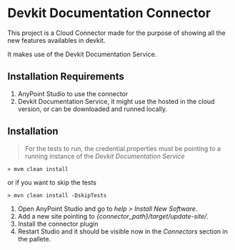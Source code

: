 
# Devkit Documentation Connector

This project is a Cloud Connector made for the purpose of showing all the new features availables in devkit.

It makes use of the Devkit Documentation Service.

## Installation Requirements
1. AnyPoint Studio to use the connector
2. Devkit Documentation Service, it might use the hosted in the cloud version, or can be downloaded and runned locally.

## Installation
> For the tests to run, the credential.properties must be pointing to a running instance of the _Devkit Documentation Service_

	> mvm clean install

or if you want to skip the tests

	> mvn clean install -DskipTests

1. Open AnyPoint Studio and go to _help > Install New Software_.
2. Add a new site pointing to _{connector_path}/target/update-site/_.
3. Install the connector plugin
4. Restart Studio and it should be visible now in the _Connectors_ section in the pallete.





